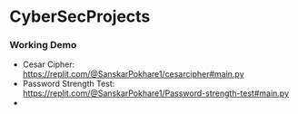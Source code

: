 # CyberSecProjects


### Working Demo
- Cesar Cipher: https://replit.com/@SanskarPokhare1/cesarcipher#main.py
- Password Strength Test: https://replit.com/@SanskarPokhare1/Password-strength-test#main.py
- 
